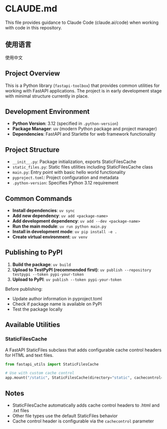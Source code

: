 # CLAUDE.md

This file provides guidance to Claude Code (claude.ai/code) when working with code in this repository.

## 使用语言

使用中文

## Project Overview

This is a Python library (`fastapi-toolbox`) that provides common utilities for working with FastAPI applications. The project is in early development stage with minimal structure currently in place.

## Development Environment

- **Python Version**: 3.12 (specified in `.python-version`)
- **Package Manager**: uv (modern Python package and project manager)
- **Dependencies**: FastAPI and Starlette for web framework functionality

## Project Structure

- `__init__.py`: Package initialization, exports StaticFilesCache
- `static_files.py`: Static files utilities including StaticFilesCache class
- `main.py`: Entry point with basic hello world functionality
- `pyproject.toml`: Project configuration and metadata
- `.python-version`: Specifies Python 3.12 requirement

## Common Commands

- **Install dependencies**: `uv sync`
- **Add new dependency**: `uv add <package-name>`
- **Add development dependency**: `uv add --dev <package-name>`
- **Run the main module**: `uv run python main.py`
- **Install in development mode**: `uv pip install -e .`
- **Create virtual environment**: `uv venv`

## Publishing to PyPI

1. **Build the package**: `uv build`
2. **Upload to TestPyPI (recommended first)**: `uv publish --repository testpypi --token pypi-your-token`
3. **Upload to PyPI**: `uv publish --token pypi-your-token`

Before publishing:
- Update author information in pyproject.toml
- Check if package name is available on PyPI
- Test the package locally

## Available Utilities

### StaticFilesCache

A FastAPI StaticFiles subclass that adds configurable cache control headers for HTML and text files.

```python
from fastapi_utils import StaticFilesCache

# Use with custom cache control
app.mount("/static", StaticFilesCache(directory="static", cachecontrol="max-age=3600"))
```

## Notes

- StaticFilesCache automatically adds cache control headers to .html and .txt files
- Other file types use the default StaticFiles behavior
- Cache control header is configurable via the `cachecontrol` parameter